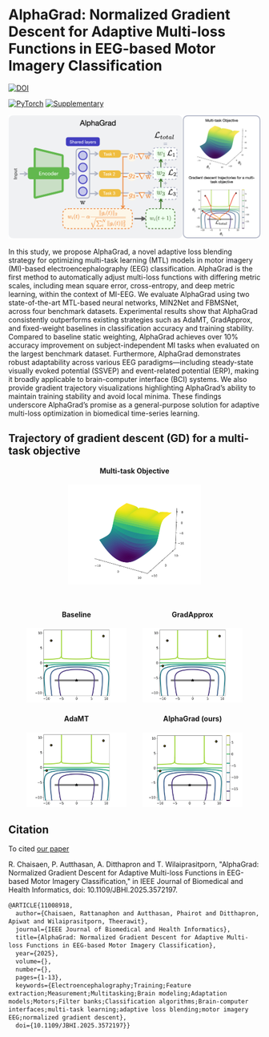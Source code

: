 # AlphaGrad: Normalized Gradient Descent for Adaptive Multi-loss Functions in EEG-based Motor Imagery Classification

[![DOI](https://img.shields.io/badge/DOI-10.1109/JBHI.2025.3572197-blue)](https://ieeexplore.ieee.org/document/11008918)

[![PyTorch](https://img.shields.io/badge/PyTorch-EE4C2C?style=for-the-badge&logo=pytorch&logoColor=white)](https://pytorch.org/get-started/previous-versions/)
[![Supplementary](https://img.shields.io/badge/Supplementary-PDF-<brightgreen>?style=for-the-badge)](https://alphagrad.github.io/static/pdf/Supplementary-material.pdf)

![AlphaGrad](./static/images/GA-web.png)

In this study, we propose AlphaGrad, a novel adaptive loss blending strategy for optimizing multi-task learning (MTL) models in motor imagery (MI)-based electroencephalography (EEG) classification. AlphaGrad is the first method to automatically adjust multi-loss functions with differing metric scales, including mean square error, cross-entropy, and deep metric learning, within the context of MI-EEG. We evaluate AlphaGrad using two state-of-the-art MTL-based neural networks, MIN2Net and FBMSNet, across four benchmark datasets. Experimental results show that AlphaGrad consistently outperforms existing strategies such as AdaMT, GradApprox, and fixed-weight baselines in classification accuracy and training stability. Compared to baseline static weighting, AlphaGrad achieves over 10% accuracy improvement on subject-independent MI tasks when evaluated on the largest benchmark dataset. Furthermore, AlphaGrad demonstrates robust adaptability across various EEG paradigms—including steady-state visually evoked potential (SSVEP) and event-related potential (ERP), making it broadly applicable to brain-computer interface (BCI) systems. We also provide gradient trajectory visualizations highlighting AlphaGrad’s ability to maintain training stability and avoid local minima. These findings underscore AlphaGrad’s promise as a general-purpose solution for adaptive multi-loss optimization in biomedical time-series learning.

## Trajectory of gradient descent (GD) for a multi-task objective

<div style="text-align: center; margin-bottom: 2em;">
  <h4>Multi-task Objective</h4>
  <img src="./static/images/toys/3d-obj.png" height="200px">
</div>

<!-- Horizontal row using inline-block -->
<div style="text-align: center;">
  <div style="display: inline-block; margin: 0 1em;">
    <h4>Baseline</h4>
    <img src="./static/images/Baseline.gif" height="150px">
  </div>
  <div style="display: inline-block; margin: 0 1em;">
    <h4>GradApprox</h4>
    <img src="./static/images/GradApprox.gif" height="150px">
  </div>
  <div style="display: inline-block; margin: 0 1em;">
    <h4>AdaMT</h4>
    <img src="./static/images/AdaMT.gif" height="150px">
  </div>
  <div style="display: inline-block; margin: 0 1em;">
    <h4>AlphaGrad (ours)</h4>
    <img src="./static/images/AlphaGrad.gif" height="150px">
  </div>
</div>





## Citation

To cited [our paper](https://ieeexplore.ieee.org/document/11008918)

R. Chaisaen, P. Autthasan, A. Ditthapron and T. Wilaiprasitporn, "AlphaGrad: Normalized Gradient Descent for Adaptive Multi-loss Functions in EEG-based Motor Imagery Classification," in IEEE Journal of Biomedical and Health Informatics, doi: 10.1109/JBHI.2025.3572197.

```
@ARTICLE{11008918,
  author={Chaisaen, Rattanaphon and Autthasan, Phairot and Ditthapron, Apiwat and Wilaiprasitporn, Theerawit},
  journal={IEEE Journal of Biomedical and Health Informatics}, 
  title={AlphaGrad: Normalized Gradient Descent for Adaptive Multi-loss Functions in EEG-based Motor Imagery Classification}, 
  year={2025},
  volume={},
  number={},
  pages={1-13},
  keywords={Electroencephalography;Training;Feature extraction;Measurement;Multitasking;Brain modeling;Adaptation models;Motors;Filter banks;Classification algorithms;Brain-computer interfaces;multi-task learning;adaptive loss blending;motor imagery EEG;normalized gradient descent},
  doi={10.1109/JBHI.2025.3572197}}
```